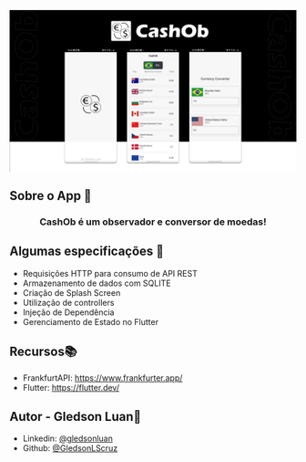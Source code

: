 <p align="center">
<img align="center" src="assets/repo/banner.png"> </p>

## Sobre o App 📱

<h3 align="center">
CashOb é um observador e conversor de moedas!
</h3>

## Algumas especificações 📝
* Requisições HTTP para consumo de API REST
* Armazenamento de dados com SQLITE
* Criação de Splash Screen
* Utilização de controllers
* Injeção de Dependência
* Gerenciamento de Estado no Flutter


## Recursos📚
* FrankfurtAPI: https://www.frankfurter.app/
* Flutter: https://flutter.dev/


## **Autor - Gledson Luan**🚀
- Linkedin: [@gledsonluan](https://www.linkedin.com/in/gledsonluan/)
- Github: [@GledsonLScruz](https://github.com/GledsonLScruz)

